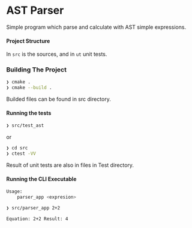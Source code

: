# AST Parser

Simple program which parse and calculate with AST simple expressions.

#### Project Structure

In `src` is the sources, and in `ut` unit tests.

### Building The Project

```bash
❯ cmake .
❯ cmake --build .
```

Builded files can be found in src directory.

#### Running the tests

```bash
❯ src/test_ast
```

or

```bash
❯ cd src
❯ ctest -VV
```

Result of unit tests are also in files in Test directory.

#### Running the CLI Executable

```bash
Usage:
	parser_app <expresion>
```
```bash
❯ src/parser_app 2+2

Equation: 2+2 Result: 4
```
